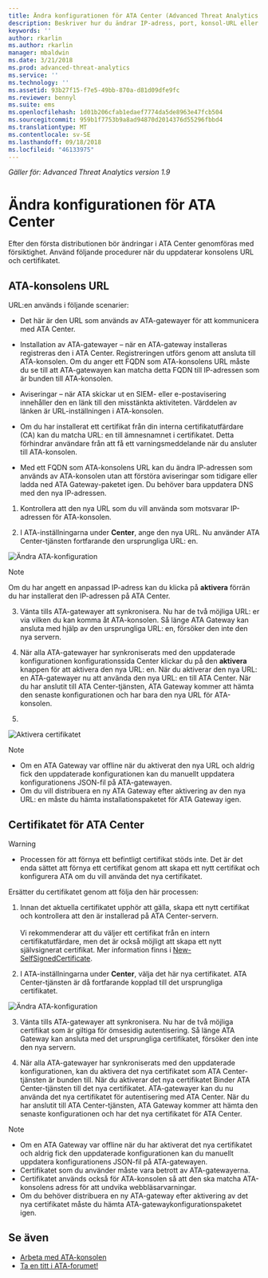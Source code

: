 ```yaml
---
title: Ändra konfigurationen för ATA Center (Advanced Threat Analytics ) | Microsoft Docs
description: Beskriver hur du ändrar IP-adress, port, konsol-URL eller certifikat för ATA Center.
keywords: ''
author: rkarlin
ms.author: rkarlin
manager: mbaldwin
ms.date: 3/21/2018
ms.prod: advanced-threat-analytics
ms.service: ''
ms.technology: ''
ms.assetid: 93b27f15-f7e5-49bb-870a-d81d09dfe9fc
ms.reviewer: bennyl
ms.suite: ems
ms.openlocfilehash: 1d01b206cfab1edaef7774da5de8963e47fcb504
ms.sourcegitcommit: 959b1f7753b9a8ad94870d2014376d55296fbbd4
ms.translationtype: MT
ms.contentlocale: sv-SE
ms.lasthandoff: 09/18/2018
ms.locfileid: "46133975"
---
```

*Gäller för: Advanced Threat Analytics version 1.9*



# <a name="modifying-the-ata-center-configuration"></a>Ändra konfigurationen för ATA Center


Efter den första distributionen bör ändringar i ATA Center genomföras med försiktighet. Använd följande procedurer när du uppdaterar konsolens URL och certifikatet.

## <a name="the-ata-console-url"></a>ATA-konsolens URL

URL:en används i följande scenarier:

-   Det här är den URL som används av ATA-gatewayer för att kommunicera med ATA Center.

- Installation av ATA-gatewayer – när en ATA-gateway installeras registreras den i ATA Center. Registreringen utförs genom att ansluta till ATA-konsolen. Om du anger ett FQDN som ATA-konsolens URL måste du se till att ATA-gatewayen kan matcha detta FQDN till IP-adressen som är bunden till ATA-konsolen.

-   Aviseringar – när ATA skickar ut en SIEM- eller e-postavisering innehåller den en länk till den misstänkta aktiviteten. Värddelen av länken är URL-inställningen i ATA-konsolen.

-   Om du har installerat ett certifikat från din interna certifikatutfärdare (CA) kan du matcha URL: en till ämnesnamnet i certifikatet. Detta förhindrar användare från att få ett varningsmeddelande när du ansluter till ATA-konsolen.

-   Med ett FQDN som ATA-konsolens URL kan du ändra IP-adressen som används av ATA-konsolen utan att förstöra aviseringar som tidigare eller ladda ned ATA Gateway-paketet igen. Du behöver bara uppdatera DNS med den nya IP-adressen.

1. Kontrollera att den nya URL som du vill använda som motsvarar IP-adressen för ATA-konsolen.

2. I ATA-inställningarna under **Center**, ange den nya URL. Nu använder ATA Center-tjänsten fortfarande den ursprungliga URL: en. 

 ![Ändra ATA-konfiguration](media/change-center-config.png)

  > [!NOTE]
  > Om du har angett en anpassad IP-adress kan du klicka på **aktivera** förrän du har installerat den IP-adressen på ATA Center.
    
3. Vänta tills ATA-gatewayer att synkronisera. Nu har de två möjliga URL: er via vilken du kan komma åt ATA-konsolen. Så länge ATA Gateway kan ansluta med hjälp av den ursprungliga URL: en, försöker den inte den nya servern.

4. När alla ATA-gatewayer har synkroniserats med den uppdaterade konfigurationen konfigurationssida Center klickar du på den **aktivera** knappen för att aktivera den nya URL: en. När du aktiverar den nya URL: en ATA-gatewayer nu att använda den nya URL: en till ATA Center. När du har anslutit till ATA Center-tjänsten, ATA Gateway kommer att hämta den senaste konfigurationen och har bara den nya URL för ATA-konsolen. 
5. 
 ![Aktivera certifikatet](media/center-activation.png)

> [!NOTE]
> -   Om en ATA Gateway var offline när du aktiverat den nya URL och aldrig fick den uppdaterade konfigurationen kan du manuellt uppdatera konfigurationens JSON-fil på ATA-gatewayen.
> -   Om du vill distribuera en ny ATA Gateway efter aktivering av den nya URL: en måste du hämta installationspaketet för ATA Gateway igen.


## <a name="the-ata-center-certificate"></a>Certifikatet för ATA Center

> [!WARNING]
> - Processen för att förnya ett befintligt certifikat stöds inte. Det är det enda sättet att förnya ett certifikat genom att skapa ett nytt certifikat och konfigurera ATA om du vill använda det nya certifikatet.


Ersätter du certifikatet genom att följa den här processen:

1. Innan det aktuella certifikatet upphör att gälla, skapa ett nytt certifikat och kontrollera att den är installerad på ATA Center-servern. <br></br>Vi rekommenderar att du väljer ett certifikat från en intern certifikatutfärdare, men det är också möjligt att skapa ett nytt självsignerat certifikat. Mer information finns i [New-SelfSignedCertificate](https://technet.microsoft.com/itpro/powershell/windows/pkiclient/new-selfsignedcertificate).

2. I ATA-inställningarna under **Center**, välja det här nya certifikatet. ATA Center-tjänsten är då fortfarande kopplad till det ursprungliga certifikatet. 

 ![Ändra ATA-konfiguration](media/change-center-config.png)

3. Vänta tills ATA-gatewayer att synkronisera. Nu har de två möjliga certifikat som är giltiga för ömsesidig autentisering. Så länge ATA Gateway kan ansluta med det ursprungliga certifikatet, försöker den inte den nya servern.

4. När alla ATA-gatewayer har synkroniserats med den uppdaterade konfigurationen, kan du aktivera det nya certifikatet som ATA Center-tjänsten är bunden till. När du aktiverar det nya certifikatet Binder ATA Center-tjänsten till det nya certifikatet. ATA-gatewayer kan du nu använda det nya certifikatet för autentisering med ATA Center. När du har anslutit till ATA Center-tjänsten, ATA Gateway kommer att hämta den senaste konfigurationen och har det nya certifikatet för ATA Center. 

> [!NOTE]
> -   Om en ATA Gateway var offline när du har aktiverat det nya certifikatet och aldrig fick den uppdaterade konfigurationen kan du manuellt uppdatera konfigurationens JSON-fil på ATA-gatewayen.
> -   Certifikatet som du använder måste vara betrott av ATA-gatewayerna.
> -   Certifikatet används också för ATA-konsolen så att den ska matcha ATA-konsolens adress för att undvika webbläsarvarningar.
> -   Om du behöver distribuera en ny ATA-gateway efter aktivering av det nya certifikatet måste du hämta ATA-gatewaykonfigurationspaketet igen.



 
## <a name="see-also"></a>Se även
- [Arbeta med ATA-konsolen](working-with-ata-console.md)
- [Ta en titt i ATA-forumet!](https://aka.ms/ata-forum)
